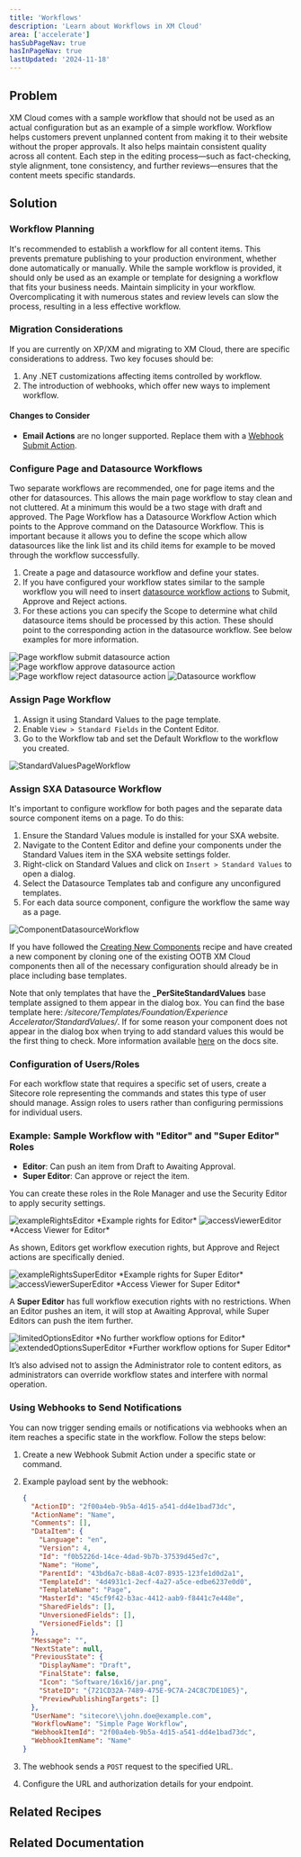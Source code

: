 ```yaml
---
title: 'Workflows'
description: 'Learn about Workflows in XM Cloud'
area: ['accelerate']
hasSubPageNav: true
hasInPageNav: true
lastUpdated: '2024-11-18'
---
```


## Problem

XM Cloud comes with a sample workflow that should not be used as an actual configuration but as an example of a simple workflow. Workflow helps customers prevent unplanned content from making it to their website without the proper approvals. It also helps maintain consistent quality across all content. Each step in the editing process—such as fact-checking, style alignment, tone consistency, and further reviews—ensures that the content meets specific standards.

## Solution

### Workflow Planning

It's recommended to establish a workflow for all content items. This prevents premature publishing to your production environment, whether done automatically or manually. While the sample workflow is provided, it should only be used as an example or template for designing a workflow that fits your business needs. Maintain simplicity in your workflow. Overcomplicating it with numerous states and review levels can slow the process, resulting in a less effective workflow.

### Migration Considerations

If you are currently on XP/XM and migrating to XM Cloud, there are specific considerations to address. Two key focuses should be:

1. Any .NET customizations affecting items controlled by workflow.
2. The introduction of webhooks, which offer new ways to implement workflow.

#### Changes to Consider

- **Email Actions** are no longer supported. Replace them with a [Webhook Submit Action](#using-webhooks-to-send-notifications).

### Configure Page and Datasource Workflows

Two separate workflows are recommended, one for page items and the other for datasources. This allows the main page workflow to stay clean and not cluttered. At a minimum this would be a two stage with draft and approved. The Page Workflow has a Datasource Workflow Action which points to the Approve command on the Datasource Workflow. This is important because it allows you to define the scope which allow datasources like the link list and its child items for example to be moved through the workflow successfully.

1. Create a page and datasource workflow and define your states.
2. If you have configured your workflow states similar to the sample workflow you will need to insert [datasource workflow actions](https://doc.sitecore.com/xmc/en/developers/xm-cloud/assign-a-data-source-workflow-action-in-sxa.html) to Submit, Approve and Reject actions.
3. For these actions you can specify the Scope to determine what child datasource items should be processed by this action. These should point to the corresponding action in the datasource workflow. See below examples for more information.

<Image src="/images/learn/accelerate/xm-cloud/workflows9.png" title="Page workflow submit datasource action"/>

<Image src="/images/learn/accelerate/xm-cloud/workflows10.png" title="Page workflow approve datasource action"/>

<Image src="/images/learn/accelerate/xm-cloud/workflows11.png" title="Page workflow reject datasource action"/>

<Image src="/images/learn/accelerate/xm-cloud/workflows12.png" title="Datasource workflow"/>

### Assign Page Workflow

1. Assign it using Standard Values to the page template.
2. Enable `View > Standard Fields` in the Content Editor.
3. Go to the Workflow tab and set the Default Workflow to the workflow you created.

<Image src="/images/learn/accelerate/xm-cloud/workflows1.png" title="StandardValuesPageWorkflow"/>

### Assign SXA Datasource Workflow

It's important to configure workflow for both pages and the separate data source component items on a page. To do this:

1. Ensure the Standard Values module is installed for your SXA website.
2. Navigate to the Content Editor and define your components under the Standard Values item in the SXA website settings folder.
3. Right-click on Standard Values and click on `Insert > Standard Values` to open a dialog.
4. Select the Datasource Templates tab and configure any unconfigured templates.
5. For each data source component, configure the workflow the same way as a page.

<Image src="/images/learn/accelerate/xm-cloud/workflows2.png" title="ComponentDatasourceWorkflow"/>

If you have followed the [Creating New Components](/learn/accelerate/xm-cloud/implementation/developer-experience/creating-new-components) recipe and have created a new component by cloning one of the existing OOTB XM Cloud components then all of the necessary configuration should already be in place including base templates.

Note that only templates that have the **_PerSiteStandardValues** base template assigned to them appear in the dialog box. You can find the base template here: */sitecore/Templates/Foundation/Experience Accelerator/StandardValues/*. If for some reason your component does not appear in the dialog box when trying to add standard values this would be the first thing to check. More information available [here](https://doc.sitecore.com/xmc/en/developers/xm-cloud/walkthrough--defining-standard-values-for-your-sites.html#add-standard-values-under-individual-sites) on the docs site.

### Configuration of Users/Roles

For each workflow state that requires a specific set of users, create a Sitecore role representing the commands and states this type of user should manage. Assign roles to users rather than configuring permissions for individual users.

### Example: Sample Workflow with "Editor" and "Super Editor" Roles

- **Editor**: Can push an item from Draft to Awaiting Approval.
- **Super Editor**: Can approve or reject the item.

You can create these roles in the Role Manager and use the Security Editor to apply security settings.

<Image src="/images/learn/accelerate/xm-cloud/workflows3.png" title="exampleRightsEditor"/>
*Example rights for Editor*

<Image src="/images/learn/accelerate/xm-cloud/workflows4.png" title="accessViewerEditor"/>
*Access Viewer for Editor*

As shown, Editors get workflow execution rights, but Approve and Reject actions are specifically denied.

<Image src="/images/learn/accelerate/xm-cloud/workflows5.png" title="exampleRightsSuperEditor"/>
*Example rights for Super Editor*

<Image src="/images/learn/accelerate/xm-cloud/workflows6.png" title="accessViewerSuperEditor"/>
*Access Viewer for Super Editor*

A **Super Editor** has full workflow execution rights with no restrictions. When an Editor pushes an item, it will stop at Awaiting Approval, while Super Editors can push the item further.

<Image src="/images/learn/accelerate/xm-cloud/workflows7.png" title="limitedOptionsEditor"/>
*No further workflow options for Editor*

<Image src="/images/learn/accelerate/xm-cloud/workflows8.png" title="extendedOptionsSuperEditor"/>
*Further workflow options for Super Editor*

It’s also advised not to assign the Administrator role to content editors, as administrators can override workflow states and interfere with normal operation.

### Using Webhooks to Send Notifications

You can now trigger sending emails or notifications via webhooks when an item reaches a specific state in the workflow. Follow the steps below:

1. Create a new Webhook Submit Action under a specific state or command.
2. Example payload sent by the webhook:

    ```json
    {
      "ActionID": "2f00a4eb-9b5a-4d15-a541-dd4e1bad73dc",
      "ActionName": "Name",
      "Comments": [],
      "DataItem": {
        "Language": "en",
        "Version": 4,
        "Id": "f0b5226d-14ce-4dad-9b7b-37539d45ed7c",
        "Name": "Home",
        "ParentId": "43bd6a7c-b8a8-4c07-8935-123fe1d0d2a1",
        "TemplateId": "4d4931c1-2ecf-4a27-a5ce-edbe6237e0d0",
        "TemplateName": "Page",
        "MasterId": "45cf9f42-b3ac-4412-aab9-f8441c7e448e",
        "SharedFields": [],
        "UnversionedFields": [],
        "VersionedFields": []
      },
      "Message": "",
      "NextState": null,
      "PreviousState": {
        "DisplayName": "Draft",
        "FinalState": false,
        "Icon": "Software/16x16/jar.png",
        "StateID": "{721CD32A-7489-475E-9C7A-24C8C7DE1DE5}",
        "PreviewPublishingTargets": []
      },
      "UserName": "sitecore\\john.doe@example.com",
      "WorkflowName": "Simple Page Workflow",
      "WebhookItemId": "2f00a4eb-9b5a-4d15-a541-dd4e1bad73dc",
      "WebhookItemName": "Name"
    }
    ```

3. The webhook sends a `POST` request to the specified URL.
4. Configure the URL and authorization details for your endpoint.

## Related Recipes

<Row columns={2}>
  <Link title="Creating New Components" link="/learn/accelerate/xm-cloud/implementation/developer-experience/creating-new-components" />
</Row>

## Related Documentation

<Row columns={2}>
  <Link title="Workflow" link="https://doc.sitecore.com/xmc/en/developers/xm-cloud/workflow.html" />
  <Link title="Workflow Cookbook" link="https://doc.sitecore.com/xmc/en/developers/xm-cloud/workflow-cookbook.html" />
  <Link title="Workflow Webhooks" link="https://doc.sitecore.com/xmc/en/developers/xm-cloud/walkthrough--using-an-authorization-item.html" />
  <Link title="Assign a data source workflow action in SXA " link="https://doc.sitecore.com/xmc/en/developers/xm-cloud/assign-a-data-source-workflow-action-in-sxa.html" />
  <Link title="Add standard values under individual sites" link="https://doc.sitecore.com/xmc/en/developers/xm-cloud/walkthrough--defining-standard-values-for-your-sites.html#add-standard-values-under-individual-sites" />
</Row>
